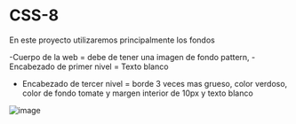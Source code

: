 # CSS-8

En este proyecto utilizaremos principalmente los fondos

-Cuerpo de la web = debe de tener una imagen de fondo pattern,
-Encabezado de primer nivel = Texto blanco
- Encabezado de tercer nivel = borde 3 veces mas grueso, color verdoso, color de fondo tomate y margen interior de 10px y texto blanco

![image](https://github.com/JhojanBinary/CSS-8/assets/102551448/ae08c654-d608-4669-88aa-9b2076570484)
